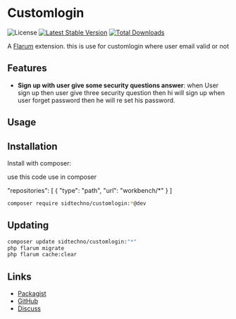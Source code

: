 # Customlogin

![License](https://img.shields.io/badge/license-MIT-blue.svg) [![Latest Stable Version](https://img.shields.io/packagist/v/sidtechno/customlogin.svg)](https://packagist.org/packages/sidtechno/customlogin) [![Total Downloads](https://img.shields.io/packagist/dt/sidtechno/customlogin.svg)](https://packagist.org/packages/sidtechno/customlogin)

A [Flarum](http://flarum.org) extension. this is use for customlogin where user email valid or not 
## Features

- **Sign up with user give some security questions answer**: when User sign up then user give three security question then hi will sign up when user forget password then he will re set his password. 

## Usage


## Installation

Install with composer:

use this code use in composer 
 
 "repositories": [
        {
            "type": "path",
            "url": "workbench/*"
        }
    ]

```sh
composer require sidtechno/customlogin:*@dev
```

## Updating

```sh
composer update sidtechno/customlogin:"*"
php flarum migrate
php flarum cache:clear
```

## Links

- [Packagist](https://github.com/awestarry/flarum_plugin)
- [GitHub](https://github.com/awestarry/flarum_plugin)
- [Discuss](https://discuss.flarum.org/d/PUT_DISCUSS_SLUG_HERE)
